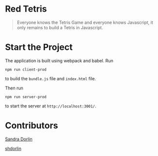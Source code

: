# Red Tetris

> Everyone knows the Tetris Game and everyone knows Javascript, it only remains to build
a Tetris in Javascript.

# Start the Project

The application is built using webpack and babel. Run
```
npm run client-prod
```
to build the `bundle.js` file and `index.html` file.

Then run
```
npm run server-prod
```
to start the server at `http://localhost:3001/`.

# Contributors
[Sandra Dorlin](https://github.com/Deesse75)

[shdorlin](https://github.com/shell02)